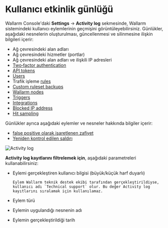 # Kullanıcı etkinlik günlüğü

Wallarm Console'daki **Settings** → **Activity log** sekmesinde, Wallarm sistemindeki kullanıcı eylemlerinin geçmişini görüntüleyebilirsiniz. Günlükler, aşağıdaki nesnelerin oluşturulması, güncellenmesi ve silinmesine ilişkin bilgileri içerir:

* Ağ çevresindeki alan adları
* Ağ çevresindeki hizmetler (portlar)
* Ağ çevresindeki alan adları ve ilişkili IP adresleri
* [Two‑factor authentication](account.md#enabling-two-factor-authentication)
* [API tokens](api-tokens.md)
* [Users](users.md)
* Trafik işleme [rules](../rules/rules.md)
* [Custom ruleset backups](../rules/rules.md#backup-and-restore)
* [Wallarm nodes](../nodes/nodes.md)
* [Triggers](../triggers/triggers.md)
* [Integrations](integrations/integrations-intro.md)
* [Blocked IP address](../ip-lists/overview.md)
* [Hit sampling](../events/grouping-sampling.md#sampling-of-hits)

Günlükler ayrıca aşağıdaki eylemler ve nesneler hakkında bilgiler içerir:

* [false positive olarak işaretlenen zafiyet](../vulnerabilities.md#vulnerability-lifecycle)
* [Yeniden kontrol edilen saldırı](../../vulnerability-detection/threat-replay-testing/overview.md)

![Activity log](../../images/user-guides/settings/audit-log.png)

**Activity log kayıtlarını filtrelemek için**, aşağıdaki parametreleri kullanabilirsiniz:

* Eylemi gerçekleştiren kullanıcı bilgisi (büyük/küçük harf duyarlı)

      Eylem Wallarm teknik destek ekibi tarafından gerçekleştirildiyse, kullanıcı adı `Technical support` olur. Bu değer Activity log kayıtlarını sıralamak için kullanılamaz.
* Eylem türü
* Eylemin uygulandığı nesnenin adı
* Eylemin gerçekleştirildiği tarih